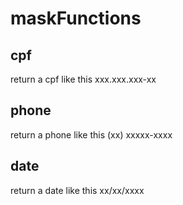 # maskFunctions

## cpf
return a cpf like this xxx.xxx.xxx-xx

## phone
return a phone like this (xx) xxxxx-xxxx

## date
return a date like this xx/xx/xxxx
